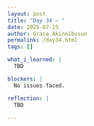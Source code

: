 ```yaml
---
layout: post
title: "Day 34 – "
date: 2025-07-15
author: Grace Akinnibosun
permalink: /day34.html
tags: []

what_i_learned: |
  TBD

blockers: |
  No issues faced.

reflection: |
  TBD
 
---
```

